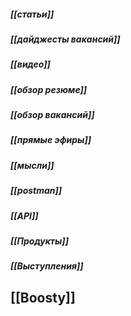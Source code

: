 ##### [[статьи]]
##### [[дайджесты вакансий]]
##### [[видео]]
##### [[обзор резюме]]
##### [[обзор вакансий]]
##### [[прямые эфиры]]
##### [[мысли]]
##### [[postman]]
##### [[API]]
##### [[Продукты]]
##### [[Выступления]]

## [[Boosty]]
